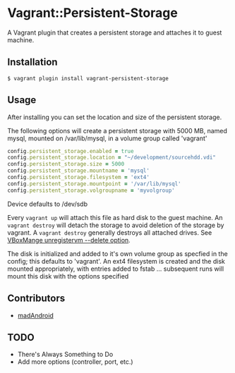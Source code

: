 # Vagrant::Persistent-Storage


A Vagrant plugin that creates a persistent storage and attaches it to guest machine.

## Installation

    $ vagrant plugin install vagrant-persistent-storage

## Usage

After installing you can set the location and size of the persistent storage.

The following options will create a persistent storage with 5000 MB, named mysql,
mounted on /var/lib/mysql, in a volume group called 'vagrant'
```ruby
config.persistent_storage.enabled = true
config.persistent_storage.location = "~/development/sourcehdd.vdi"
config.persistent_storage.size = 5000
config.persistent_storage.mountname = 'mysql'
config.persistent_storage.filesystem = 'ext4'
config.persistent_storage.mountpoint = '/var/lib/mysql'
config.persistent_storage.volgroupname = 'myvolgroup'
```

Device defaults to /dev/sdb

Every `vagrant up` will attach this file as hard disk to the guest machine.
An `vagrant destroy` will detach the storage to avoid deletion of the storage by vagrant.
A `vagrant destroy` generally destroys all attached drives. See [VBoxMange unregistervm --delete option][vboxmanage_delete].

The disk is initialized and added to it's own volume group as specfied in the config; 
this defaults to 'vagrant'. An ext4 filesystem is created and the disk mounted appropriately,
with entries added to fstab ... subsequent runs will mount this disk with the options specified

## Contributors

* [madAndroid](https://github.com/madAndroid)

## TODO

* There's Always Something to Do
* Add more options (controller, port, etc.)


[vboxmanage_delete]: http://www.virtualbox.org/manual/ch08.html#vboxmanage-registervm "VBoxManage registervm / unregistervm"
